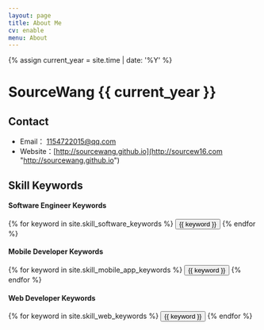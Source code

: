 ```yaml
---
layout: page
title: About Me
cv: enable
menu: About
---
```

{% assign current_year = site.time | date: '%Y' %}

SourceWang {{ current_year }}
===

## Contact

- Email： 1154722015@qq.com
- Website：[http://sourcewang.github.io](http://sourcew16.com "http://sourcewang.github.io")

## Skill Keywords

#### Software Engineer Keywords
<div class="btn-inline">
    {% for keyword in site.skill_software_keywords %}
    <button class="btn btn-outline" type="button">{{ keyword }}</button>
    {% endfor %}
</div>

#### Mobile Developer Keywords
<div class="btn-inline">
    {% for keyword in site.skill_mobile_app_keywords %}
    <button class="btn btn-outline" type="button">{{ keyword }}</button>
    {% endfor %}
</div>

#### Web Developer Keywords
<div class="btn-inline">
    {% for keyword in site.skill_web_keywords %}
    <button class="btn btn-outline" type="button">{{ keyword }}</button>
    {% endfor %}
</div>
